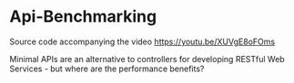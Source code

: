# Api-Benchmarking
Source code accompanying the video https://youtu.be/XUVgE8oFOms

Minimal APIs are an alternative to controllers for developing RESTful Web Services - but where are the performance benefits?

